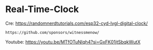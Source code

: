 # Real-Time-Clock

Cre: https://randomnerdtutorials.com/esp32-cyd-lvgl-digital-clock/
   
    https://github.com/sponsors/witnessmenow/


Youtube: https://youtu.be/MTfOTuNIqh4?si=GxFK01jtSbqkWutX
